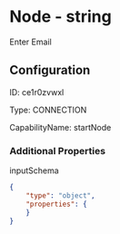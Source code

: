 # Node - string 
Enter Email
## Configuration
ID:  ce1r0zvwxl

Type: CONNECTION 

CapabilityName: startNode






### Additional Properties
inputSchema
```json 
{
	"type": "object",
	"properties": {
	}
}
```




